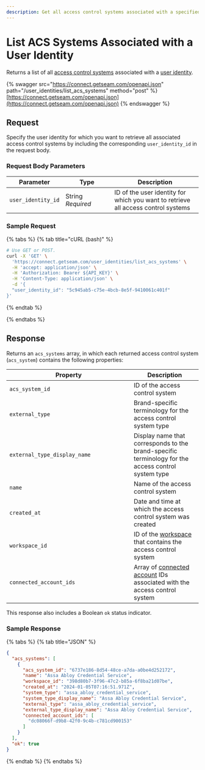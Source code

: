 ```yaml
---
description: Get all access control systems associated with a specified user identity
---
```


# List ACS Systems Associated with a User Identity

Returns a list of all [access control systems](../../products/access-systems/) associated with a [user identity](../../products/mobile-access-in-development/managing-mobile-app-user-accounts-with-user-identities.md#what-is-a-user-identity).

{% swagger src="https://connect.getseam.com/openapi.json" path="/user_identities/list_acs_systems" method="post" %}
[https://connect.getseam.com/openapi.json](https://connect.getseam.com/openapi.json)
{% endswagger %}

## Request

Specify the user identity for which you want to retrieve all associated access control systems by including the corresponding `user_identity_id` in the request body.

### Request Body Parameters

<table><thead><tr><th>Parameter</th><th width="112.33333333333331">Type</th><th>Description</th></tr></thead><tbody><tr><td><code>user_identity_id</code></td><td>String<br><em>Required</em></td><td>ID of the user identity for which you want to retrieve all access control systems</td></tr></tbody></table>

### Sample Request

{% tabs %}
{% tab title="cURL (bash)" %}
```bash
# Use GET or POST.
curl -X 'GET' \
  'https://connect.getseam.com/user_identities/list_acs_systems' \
  -H 'accept: application/json' \
  -H 'Authorization: Bearer ${API_KEY}' \
  -H 'Content-Type: application/json' \
  -d '{
  "user_identity_id": "5c945ab5-c75e-4bcb-8e5f-9410061c401f"
}'
```
{% endtab %}


{% endtabs %}

## Response

Returns an `acs_systems` array, in which each returned access control system (`acs_system`) contains the following properties:

<table><thead><tr><th width="310">Property</th><th>Description</th></tr></thead><tbody><tr><td><code>acs_system_id</code></td><td>ID of the access control system</td></tr><tr><td><code>external_type</code></td><td>Brand-specific terminology for the access control system type</td></tr><tr><td><code>external_type_display_name</code></td><td>Display name that corresponds to the brand-specific terminology for the access control system type</td></tr><tr><td><code>name</code></td><td>Name of the access control system</td></tr><tr><td><code>created_at</code></td><td>Date and time at which the access control system was created</td></tr><tr><td><code>workspace_id</code></td><td>ID of the <a href="../../core-concepts/workspaces/">workspace</a> that contains the access control system</td></tr><tr><td><code>connected_account_ids</code></td><td>Array of <a href="../connected_accounts/">connected account</a> IDs associated with the access control system</td></tr></tbody></table>

This response also includes a Boolean `ok` status indicator.

### Sample Response

{% tabs %}
{% tab title="JSON" %}
```json
{
  "acs_systems": [
    {
      "acs_system_id": "6737e186-8d54-48ce-a7da-a0be4d252172",
      "name": "Assa Abloy Credential Service",
      "workspace_id": "398d80b7-3f96-47c2-b85a-6f8ba21d07be",
      "created_at": "2024-01-05T07:16:51.971Z",
      "system_type": "assa_abloy_credential_service",
      "system_type_display_name": "Assa Abloy Credential Service",
      "external_type": "assa_abloy_credential_service",
      "external_type_display_name": "Assa Abloy Credential Service",
      "connected_account_ids": [
        "dc08066f-d9b8-42f0-9c4b-c781cd900153"
      ]
    }
  ],
  "ok": true
}
```
{% endtab %}
{% endtabs %}

